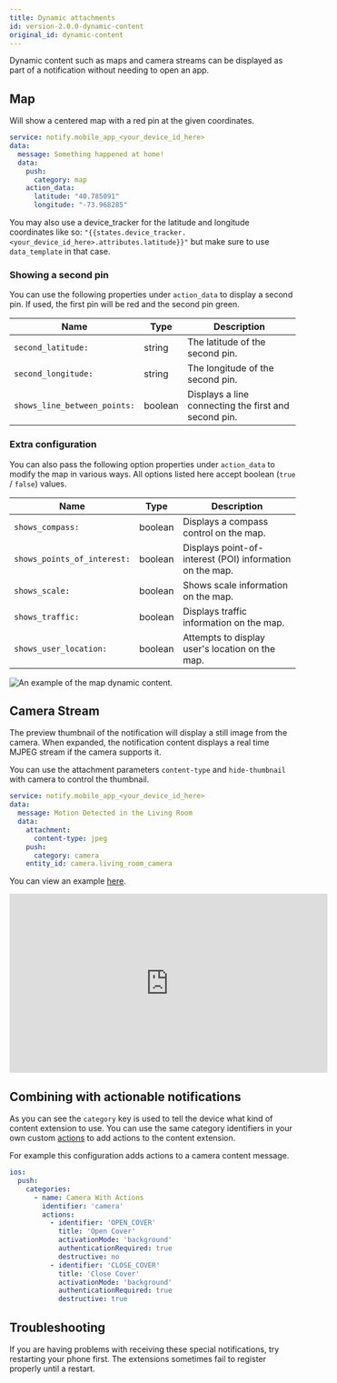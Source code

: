 ```yaml
---
title: Dynamic attachments
id: version-2.0.0-dynamic-content
original_id: dynamic-content
---
```

Dynamic content such as maps and camera streams can be displayed as part of a notification without needing to open an app.

## Map
Will show a centered map with a red pin at the given coordinates.

```yaml
service: notify.mobile_app_<your_device_id_here>
data:
  message: Something happened at home!
  data:
    push:
      category: map
    action_data:
      latitude: "40.785091"
      longitude: "-73.968285"
```

You may also use a device_tracker for the latitude and longitude coordinates like so: `"{{states.device_tracker.<your_device_id_here>.attributes.latitude}}"` but make sure to use `data_template` in that case.

### Showing a second pin

You can use the following properties under `action_data` to display a second pin. If used, the first pin will be red and the second pin green.

| Name | Type | Description |
| ------------ | ------------- | ------------- |  
| `second_latitude:` | string | The latitude of the second pin. |
| `second_longitude:` | string | The longitude of the second pin. |
| `shows_line_between_points:` | boolean | Displays a line connecting the first and second pin. |

### Extra configuration

You can also pass the following option properties under `action_data` to modify the map in various ways. All options listed here accept boolean (`true` / `false`) values.

| Name | Type | Description |
| ------------ | ------------- | ------------- |
| `shows_compass:` | boolean | Displays a compass control on the map. |
| `shows_points_of_interest:` | boolean | Displays point-of-interest (POI) information on the map. |
| `shows_scale:` | boolean | Shows scale information on the map. |
| `shows_traffic:` | boolean | Displays traffic information on the map. |
| `shows_user_location:` | boolean | Attempts to display user's location on the map. |

![An example of the map dynamic content.](assets/ios/map.png)

## Camera Stream

The preview thumbnail of the notification will display a still image from the camera. When expanded, the notification content displays a real time MJPEG stream if the camera supports it.

You can use the attachment parameters `content-type` and `hide-thumbnail` with camera to control the thumbnail.

```yaml
service: notify.mobile_app_<your_device_id_here>
data:
  message: Motion Detected in the Living Room
  data:
    attachment:
      content-type: jpeg
    push:
      category: camera
    entity_id: camera.living_room_camera
```

You can view an example [here](https://www.youtube.com/watch?v=LmYwpxPKW0g).

<div class='videoWrapper'>
<iframe width="560" height="315" src="https://www.youtube.com/embed/LmYwpxPKW0g" frameborder="0" allowfullscreen></iframe>
</div>

## Combining with actionable notifications

As you can see the `category` key is used to tell the device what kind of content extension to use. You can use the same category identifiers in your own custom [actions](actionable.md) to add actions to the content extension.

For example this configuration adds actions to a camera content message.

```yaml
ios:
  push:
    categories:
      - name: Camera With Actions
        identifier: 'camera'
        actions:
          - identifier: 'OPEN_COVER'
            title: 'Open Cover'
            activationMode: 'background'
            authenticationRequired: true
            destructive: no
          - identifier: 'CLOSE_COVER'
            title: 'Close Cover'
            activationMode: 'background'
            authenticationRequired: true
            destructive: true
```

## Troubleshooting

If you are having problems with receiving these special notifications, try restarting your phone first. The extensions sometimes fail to register properly until a restart.
